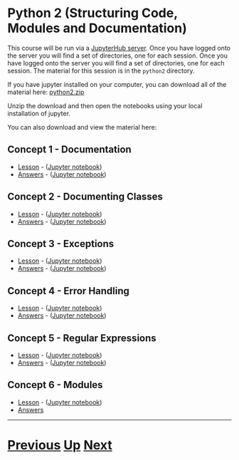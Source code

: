 # Python 2 (Structuring Code, Modules and Documentation)

This course will be run via a [JupyterHub server](../server.md). Once you have logged onto the server you
will find a set of directories, one for each session.  Once you have logged onto the server you
will find a set of directories, one for each session. The material
for this session is in the `python2` directory.

If you have jupyter installed on your computer, you can download all
of the material here: [python2.zip](https://github.com/chryswoods/siremol.org/raw/master/chryswoods.com/python_and_data/python2.zip)

Unzip the download and then open the notebooks using your local installation
of jupyter.

You can also download and view the material here:

## Concept 1 - Documentation

* [Lesson](01_documentation.html) - ([Jupyter notebook](01_documentation.ipynb))
* [Answers](answers_01_documentation.html) - ([Jupyter notebook](answers_01_documentation.ipynb))

## Concept 2 - Documenting Classes

* [Lesson](02_classdocs.html) - ([Jupyter notebook](02_classdocs.ipynb))
* [Answers](answers_02_classdocs.html) - ([Jupyter notebook](answers_02_classdocs.ipynb))

## Concept 3 - Exceptions 

* [Lesson](03_exceptions.html) - ([Jupyter notebook](03_exceptions.ipynb))
* [Answers](answers_03_exceptions.html) - ([Jupyter notebook](answers_03_exceptions.ipynb))

## Concept 4 - Error Handling

* [Lesson](04_handling.html) - ([Jupyter notebook](04_handling.ipynb))
* [Answers](answers_04_handling.html) - ([Jupyter notebook](answers_04_handling.ipynb))

## Concept 5 - Regular Expressions

* [Lesson](05_regexp.html) - ([Jupyter notebook](05_regexp.ipynb))
* [Answers](answers_05_regexp.html) - ([Jupyter notebook](answers_05_regexp.ipynb))

## Concept 6 - Modules

* [Lesson](06_modules.html) - ([Jupyter notebook](06_modules.ipynb))
* [Answers](morse_answer.py)

***

# [Previous](../data1/README.md) [Up](../README.md) [Next](../testing/README.md) 

